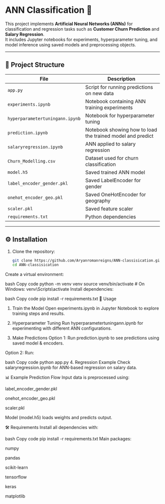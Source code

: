 # ANN Classification 🚀

This project implements **Artificial Neural Networks (ANNs)** for classification and regression tasks such as **Customer Churn Prediction** and **Salary Regression**.  
It includes Jupyter notebooks for experiments, hyperparameter tuning, and model inference using saved models and preprocessing objects.

---

## 📂 Project Structure

| File | Description |
|------|-------------|
| `app.py` | Script for running predictions on new data |
| `experiments.ipynb` | Notebook containing ANN training experiments |
| `hyperparametertuningann.ipynb` | Notebook for hyperparameter tuning |
| `prediction.ipynb` | Notebook showing how to load the trained model and predict |
| `salaryregression.ipynb` | ANN applied to salary regression |
| `Churn_Modelling.csv` | Dataset used for churn classification |
| `model.h5` | Saved trained ANN model |
| `label_encoder_gender.pkl` | Saved LabelEncoder for gender |
| `onehot_encoder_geo.pkl` | Saved OneHotEncoder for geography |
| `scaler.pkl` | Saved feature scaler |
| `requirements.txt` | Python dependencies |

---

## ⚙️ Installation

1. Clone the repository:
   ```bash
   git clone https://github.com/Aryanromanreigns/ANN-classisication.git
   cd ANN-classisication
Create a virtual environment:

bash
Copy code
python -m venv venv
source venv/bin/activate   # On Windows: venv\Scripts\activate
Install dependencies:

bash
Copy code
pip install -r requirements.txt
🚀 Usage
1. Train the Model
Open experiments.ipynb in Jupyter Notebook to explore training steps and results.

2. Hyperparameter Tuning
Run hyperparametertuningann.ipynb for experimenting with different ANN configurations.

3. Make Predictions
Option 1: Run prediction.ipynb to see predictions using saved model & encoders.

Option 2: Run:

bash
Copy code
python app.py
4. Regression Example
Check salaryregression.ipynb for ANN-based regression on salary data.

📊 Example Prediction Flow
Input data is preprocessed using:

label_encoder_gender.pkl

onehot_encoder_geo.pkl

scaler.pkl

Model (model.h5) loads weights and predicts output.

🛠 Requirements
Install all dependencies with:

bash
Copy code
pip install -r requirements.txt
Main packages:

numpy

pandas

scikit-learn

tensorflow

keras

matplotlib

